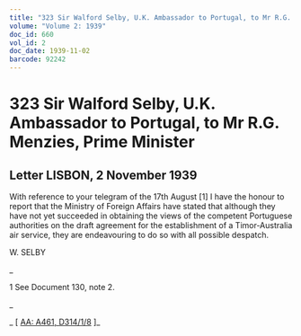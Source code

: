 ```yaml
---
title: "323 Sir Walford Selby, U.K. Ambassador to Portugal, to Mr R.G. Menzies, Prime Minister"
volume: "Volume 2: 1939"
doc_id: 660
vol_id: 2
doc_date: 1939-11-02
barcode: 92242
---
```


# 323 Sir Walford Selby, U.K. Ambassador to Portugal, to Mr R.G. Menzies, Prime Minister

## Letter LISBON, 2 November 1939

With reference to your telegram of the 17th August [1] I have the honour to report that the Ministry of Foreign Affairs have stated that although they have not yet succeeded in obtaining the views of the competent Portuguese authorities on the draft agreement for the establishment of a Timor-Australia air service, they are endeavouring to do so with all possible despatch.

W. SELBY 

_

1 See Document 130, note 2.

_

_ [ [AA: A461, D314/1/8](http://www.naa.gov.au/cgi-bin/Search?O=I&Number=92242) ]_
